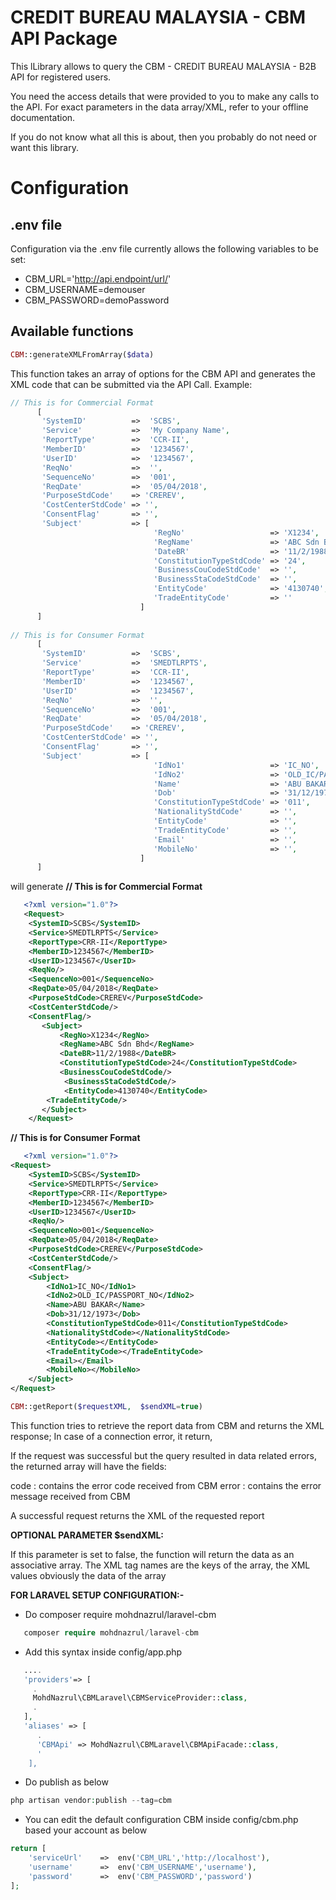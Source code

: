 # CREDIT BUREAU MALAYSIA - CBM API Package

This lLibrary allows to query the CBM - CREDIT BUREAU MALAYSIA - B2B API for registered users. 

You need the access details that were provided to you to make any calls to the API.
For exact parameters in the data array/XML, refer to your offline documentation.

If you do not know what all this is about, then you probably do not need or want this library.

# Configuration

## .env file

Configuration via the .env file currently allows the following variables to be set:

- CBM\_URL='http://api.endpoint/url/'
- CBM\_USERNAME=demouser 
- CBM\_PASSWORD=demoPassword

## Available functions

```php
CBM::generateXMLFromArray($data)
```
This function takes an array of options for the CBM API and generates the XML code
that can be submitted via the API Call. Example:
```php
// This is for Commercial Format
      [
       'SystemID'          =>  'SCBS',
       'Service'           =>  'My Company Name',
       'ReportType'        =>  'CCR-II',
       'MemberID'          =>  '1234567',
       'UserID'            =>  '1234567',
       'ReqNo'             =>  '',
       'SequenceNo'        =>  '001',
       'ReqDate'           =>  '05/04/2018',
       'PurposeStdCode'    => 'CREREV',
       'CostCenterStdCode' => '',
       'ConsentFlag'       => '',
       'Subject'           => [
                                'RegNo'                   => 'X1234',
                                'RegName'                 => 'ABC Sdn Bhd',
                                'DateBR'                  => '11/2/1988',
                                'ConstitutionTypeStdCode' => '24',
                                'BusinessCouCodeStdCode'  => '',
                                'BusinessStaCodeStdCode'  => '',
                                'EntityCode'              => '4130740',
                                'TradeEntityCode'         => ''
                             ]
      ]
      
// This is for Consumer Format
      [
       'SystemID'          =>  'SCBS',
       'Service'           =>  'SMEDTLRPTS',
       'ReportType'        =>  'CCR-II',
       'MemberID'          =>  '1234567',
       'UserID'            =>  '1234567',
       'ReqNo'             =>  '',
       'SequenceNo'        =>  '001',
       'ReqDate'           =>  '05/04/2018',
       'PurposeStdCode'    => 'CREREV',
       'CostCenterStdCode' => '',
       'ConsentFlag'       => '',
       'Subject'           => [
                                'IdNo1'                   => 'IC_NO',
                                'IdNo2'                   => 'OLD_IC/PASSPORT_NO',
                                'Name'                    => 'ABU BAKAR',
                                'Dob'                     => '31/12/1973',
                                'ConstitutionTypeStdCode' => '011',
                                'NationalityStdCode'      => '',
                                'EntityCode'              => '',
                                'TradeEntityCode'         => '',
                                'Email'                   => '',
                                'MobileNo'                => '',
                             ]
      ]

``` 

will generate
**// This is for Commercial Format**
```xml
   <?xml version="1.0"?>
   <Request>
	<SystemID>SCBS</SystemID>
	<Service>SMEDTLRPTS</Service>
	<ReportType>CRR-II</ReportType>
	<MemberID>1234567</MemberID>
	<UserID>1234567</UserID>
	<ReqNo/>
	<SequenceNo>001</SequenceNo>
	<ReqDate>05/04/2018</ReqDate>
	<PurposeStdCode>CREREV</PurposeStdCode>
	<CostCenterStdCode/>
	<ConsentFlag/>
	   <Subject>
		   <RegNo>X1234</RegNo>
		   <RegName>ABC Sdn Bhd</RegName>
		   <DateBR>11/2/1988</DateBR>
		   <ConstitutionTypeStdCode>24</ConstitutionTypeStdCode>
		   <BusinessCouCodeStdCode/>
		    <BusinessStaCodeStdCode/>
            <EntityCode>4130740</EntityCode>
		<TradeEntityCode/>
	   </Subject>
    </Request>
```
**// This is for Consumer Format**
```xml
   <?xml version="1.0"?>
<Request>
	<SystemID>SCBS</SystemID>
	<Service>SMEDTLRPTS</Service>
	<ReportType>CRR-II</ReportType>
	<MemberID>1234567</MemberID>
	<UserID>1234567</UserID>
	<ReqNo/>
	<SequenceNo>001</SequenceNo>
	<ReqDate>05/04/2018</ReqDate>
	<PurposeStdCode>CREREV</PurposeStdCode>
	<CostCenterStdCode/>
	<ConsentFlag/>
	<Subject>
		<IdNo1>IC_NO</IdNo1>
		<IdNo2>OLD_IC/PASSPORT_NO</IdNo2>
		<Name>ABU BAKAR</Name>
		<Dob>31/12/1973</Dob>
		<ConstitutionTypeStdCode>011</ConstitutionTypeStdCode>
		<NationalityStdCode></NationalityStdCode>
		<EntityCode></EntityCode>
		<TradeEntityCode></TradeEntityCode>		
		<Email></Email>
		<MobileNo></MobileNo>
	</Subject>
</Request>
```
```php
CBM::getReport($requestXML,  $sendXML=true)
```

This function tries to retrieve the report data from CBM and returns the XML response;
In case of a connection error, it return,

If the request was successful but the query resulted in data related errors, the returned array will have the fields:

code  : contains the error code received from CBM
error : contains the error message received from CBM

A successful request returns the XML of the requested report


**OPTIONAL PARAMETER $sendXML:**
 
 If this parameter is set to false, the function will return the data as an associative array. 
 The XML tag names are the keys of the array, the XML values obviously the data of the array

**FOR LARAVEL SETUP CONFIGURATION:-**

- Do composer require mohdnazrul/laravel-cbm
```php
   composer require mohdnazrul/laravel-cbm
```
- Add this syntax inside config/app.php
```php
   ....
   'providers'=> [
     .
     MohdNazrul\CBMLaravel\CBMServiceProvider::class,
     .
   ],
   'aliases' => [
      .
      'CBMApi' => MohdNazrul\CBMLaravel\CBMApiFacade::class,
      '
    ],
``` 
- Do publish as below
```php
php artisan vendor:publish --tag=cbm 
```
- You can edit the default configuration CBM inside config/cbm.php based your account as below
```php
return [
    'serviceUrl'    =>  env('CBM_URL','http://localhost'),
    'username'      =>  env('CBM_USERNAME','username'),
    'password'      =>  env('CBM_PASSWORD','password')
];
``` 







     
